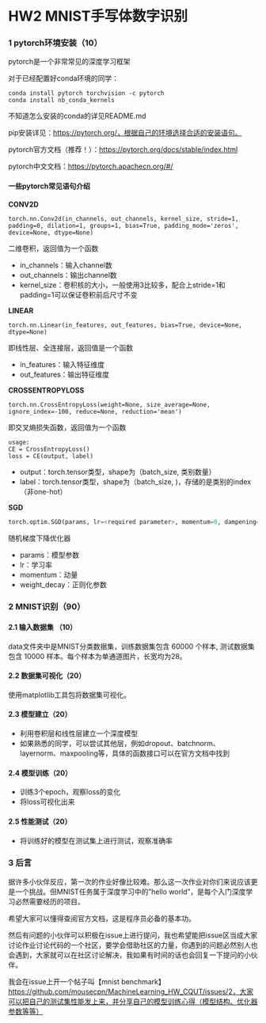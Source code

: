 # HW2 MNIST手写体数字识别

### 1 pytorch环境安装（10）

pytorch是一个非常常见的深度学习框架

对于已经配置好conda环境的同学：

```script
conda install pytorch torchvision -c pytorch
conda install nb_conda_kernels
```

不知道怎么安装的conda的详见README.md

pip安装详见：https://pytorch.org/，根据自己的环境选择合适的安装语句。

pytorch官方文档（推荐！）：https://pytorch.org/docs/stable/index.html

pytorch中文文档：https://pytorch.apachecn.org/#/

#### 一些pytorch常见语句介绍

**CONV2D**

```
torch.nn.Conv2d(in_channels, out_channels, kernel_size, stride=1, padding=0, dilation=1, groups=1, bias=True, padding_mode='zeros', device=None, dtype=None)
```

二维卷积，返回值为一个函数

- in_channels：输入channel数
- out_channels：输出channel数
- kernel_size：卷积核的大小，一般使用3比较多，配合上stride=1和padding=1可以保证卷积前后尺寸不变

**LINEAR**

```
torch.nn.Linear(in_features, out_features, bias=True, device=None, dtype=None)
```

即线性层、全连接层，返回值是一个函数

- in_features：输入特征维度
- out_features：输出特征维度

**CROSSENTROPYLOSS**

```
torch.nn.CrossEntropyLoss(weight=None, size_average=None, ignore_index=-100, reduce=None, reduction='mean')
```

即交叉熵损失函数，返回值为一个函数

```
usage:
CE = CrossEntropyLoss()
loss = CE(output, label)
```

- output：torch.tensor类型，shape为（batch_size, 类别数量）
- label：torch.tensor类型，shape为（batch_size, )，存储的是类别的index（非one-hot）

**SGD**

```python
torch.optim.SGD(params, lr=<required parameter>, momentum=0, dampening=0, weight_decay=0, nesterov=False)
```

随机梯度下降优化器

- params：模型参数
- lr：学习率
- momentum：动量
- weight_decay：正则化参数

### 2 MNIST识别（90）

#### 2.1 输入数据集 （10）

data文件夹中是MNIST分类数据集，训练数据集包含 60000 个样本, 测试数据集包含 10000 样本。每个样本为单通道图片，长宽均为28。

#### 2.2 数据集可视化（20）

使用matplotlib工具包将数据集可视化。

#### 2.3 模型建立（20）

- 利用卷积层和线性层建立一个深度模型
- 如果熟悉的同学，可以尝试其他层，例如dropout、batchnorm、layernorm、maxpooling等，具体的函数接口可以在官方文档中找到

#### 2.4 模型训练（20）

- 训练3个epoch，观察loss的变化
- 将loss可视化出来

#### 2.5 性能测试（20）

- 将训练好的模型在测试集上进行测试，观察准确率

### 3 后言

据许多小伙伴反应，第一次的作业好像比较难。那么这一次作业对你们来说应该更是一个挑战。但MNIST任务属于深度学习中的”hello world”，是每个入门深度学习必然需要经历的项目。

希望大家可以懂得查阅官方文档，这是程序员必备的基本功。

然后有问题的小伙伴可以积极在issue上进行提问，我也希望能把issue区当成大家讨论作业讨论代码的一个社区，要学会借助社区的力量，你遇到的问题必然别人也会遇到，大家就可以在社区讨论解决，我如果有时间的话也会回复一下提问的小伙伴。

我会在issue上开一个帖子叫【mnist benchmark】https://github.com/mousecpn/MachineLearning_HW_CQUT/issues/2，大家可以把自己的测试集性能发上来，并分享自己的模型训练心得（模型结构、优化器参数等等）

